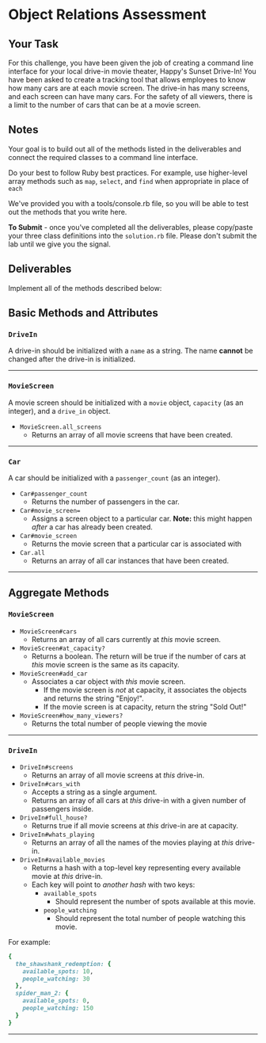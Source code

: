 # Object Relations Assessment

## Your Task

For this challenge, you have been given the job of creating a command line interface for your local drive-in movie theater, Happy's Sunset Drive-In! You have been asked to create a tracking tool that allows employees to know how many cars are at each movie screen.  The drive-in has many screens, and each screen can have many cars.  For the safety of all viewers, there is a limit to the number of cars that can be at a movie screen.  

## Notes

Your goal is to build out all of the methods listed in the deliverables and connect the required classes to a command line interface.

Do your best to follow Ruby best practices. For example, use higher-level array methods such as `map`, `select`, and `find` when appropriate in place of `each`

We've provided you with a tools/console.rb file, so you will be able to test out the methods that you write here.

**To Submit** - once you've completed all the deliverables, please copy/paste your three class definitions into the `solution.rb` file. Please don't submit the lab until we give you the signal.

## Deliverables

Implement all of the methods described below:

## Basic Methods and Attributes

### `DriveIn`

A drive-in should be initialized with a `name` as a string. The name **cannot** be changed after the drive-in is initialized.

---

### `MovieScreen`

A movie screen should be initialized with a `movie` object, `capacity` (as an integer), and a `drive_in` object.

+ `MovieScreen.all_screens`
  + Returns an array of all movie screens that have been created.

---

### `Car`

A car should be initialized with a `passenger_count` (as an integer).

+ `Car#passenger_count`
  + Returns the number of passengers in the car.
+ `Car#movie_screen=`
  + Assigns a screen object to a particular car. **Note:** this might happen _after_ a car has already been created.
+ `Car#movie_screen`
  + Returns the movie screen that a particular car is associated with
+ `Car.all`
  + Returns an array of all car instances that have been created.

---

## Aggregate Methods

### `MovieScreen`

+ `MovieScreen#cars`
  + Returns an array of all cars currently at _this_ movie screen.
+ `MovieScreen#at_capacity?`
  + Returns a boolean. The return will be true if the number of cars at _this_ movie screen is the same as its capacity.
+ `MovieScreen#add_car`
  + Associates a car object with _this_ movie screen.
    + If the movie screen is _not_ at capacity, it associates the objects and returns the string "Enjoy!".
    + If the movie screen is at capacity, return the string "Sold Out!"
+ `MovieScreen#how_many_viewers?`
  + Returns the total number of people viewing the movie

---

### `DriveIn`

+ `DriveIn#screens`
  + Returns an array of all movie screens at _this_ drive-in.
+ `DriveIn#cars_with`
  + Accepts a string as a single argument.
  + Returns an array of all cars at _this_ drive-in with a given number of passengers inside.
+ `DriveIn#full_house?`
  + Returns true if all movie screens at _this_ drive-in are at capacity.
+ `DriveIn#whats_playing`
  + Returns an array of all the names of the movies playing at _this_ drive-in.
+ `DriveIn#available_movies`
  + Returns a hash with a top-level key representing every available movie at _this_ drive-in.
  + Each key will point to _another hash_ with two keys:
    + `available_spots`
      + Should represent the number of spots available at this movie.
    + `people_watching`
      + Should represent the total number of people watching this movie.

For example:
```ruby
{
  the_shawshank_redemption: {
    available_spots: 10,
    people_watching: 30
  },
  spider_man_2: {
    available_spots: 0,
    people_watching: 150
  }  
}
```

---
